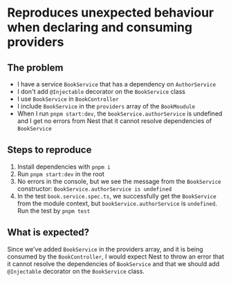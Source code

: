 # Reproduces unexpected behaviour when declaring and consuming providers

## The problem

- I have a service `BookService` that has a dependency on `AuthorService`
- I don't add `@Injectable` decorator on the `BookService` class
- I use `BookService` in `BookController`
- I include `BookService` in the `providers` array of the `BookMoudule`
- When I run `pnpm start:dev`, the `bookService.authorService` is undefined and I get no errors from Nest that it cannot resolve dependencies of `BookService`

## Steps to reproduce

1. Install dependencies with `pnpm i`
2. Run `pnpm start:dev` in the root
3. No errors in the console, but we see the message from the `BookService` constructor: `BookService.authorService is undefined`
4. In the test `book.service.spec.ts`, we successfully get the `BookService` from the module context, but `bookService.authorService` is `undefined`. Run the test by `pnpm test`

## What is expected?

Since we've added `BookService` in the providers array, and it is being consumed by the `BookController`, I would expect Nest to throw an error that it cannot resolve the dependencies of `BookService` and that we should add `@Injectable` decorator on the `BookService` class.
